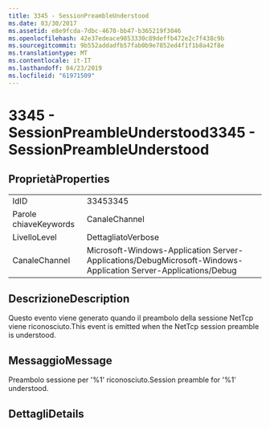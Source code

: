 ```yaml
---
title: 3345 - SessionPreambleUnderstood
ms.date: 03/30/2017
ms.assetid: e8e9fcda-7dbc-4670-bb47-b365219f3046
ms.openlocfilehash: 42e37edeace9853330c89deffb472e2c7f438c9b
ms.sourcegitcommit: 9b552addadfb57fab0b9e7852ed4f1f1b8a42f8e
ms.translationtype: MT
ms.contentlocale: it-IT
ms.lasthandoff: 04/23/2019
ms.locfileid: "61971509"
---
```

# <a name="3345---sessionpreambleunderstood"></a><span data-ttu-id="8f245-102">3345 - SessionPreambleUnderstood</span><span class="sxs-lookup"><span data-stu-id="8f245-102">3345 - SessionPreambleUnderstood</span></span>
## <a name="properties"></a><span data-ttu-id="8f245-103">Proprietà</span><span class="sxs-lookup"><span data-stu-id="8f245-103">Properties</span></span>  
  
|||  
|-|-|  
|<span data-ttu-id="8f245-104">Id</span><span class="sxs-lookup"><span data-stu-id="8f245-104">ID</span></span>|<span data-ttu-id="8f245-105">3345</span><span class="sxs-lookup"><span data-stu-id="8f245-105">3345</span></span>|  
|<span data-ttu-id="8f245-106">Parole chiave</span><span class="sxs-lookup"><span data-stu-id="8f245-106">Keywords</span></span>|<span data-ttu-id="8f245-107">Canale</span><span class="sxs-lookup"><span data-stu-id="8f245-107">Channel</span></span>|  
|<span data-ttu-id="8f245-108">Livello</span><span class="sxs-lookup"><span data-stu-id="8f245-108">Level</span></span>|<span data-ttu-id="8f245-109">Dettagliato</span><span class="sxs-lookup"><span data-stu-id="8f245-109">Verbose</span></span>|  
|<span data-ttu-id="8f245-110">Canale</span><span class="sxs-lookup"><span data-stu-id="8f245-110">Channel</span></span>|<span data-ttu-id="8f245-111">Microsoft-Windows-Application Server-Applications/Debug</span><span class="sxs-lookup"><span data-stu-id="8f245-111">Microsoft-Windows-Application Server-Applications/Debug</span></span>|  
  
## <a name="description"></a><span data-ttu-id="8f245-112">Descrizione</span><span class="sxs-lookup"><span data-stu-id="8f245-112">Description</span></span>  
 <span data-ttu-id="8f245-113">Questo evento viene generato quando il preambolo della sessione NetTcp viene riconosciuto.</span><span class="sxs-lookup"><span data-stu-id="8f245-113">This event is emitted when the NetTcp session preamble is understood.</span></span>  
  
## <a name="message"></a><span data-ttu-id="8f245-114">Messaggio</span><span class="sxs-lookup"><span data-stu-id="8f245-114">Message</span></span>  
 <span data-ttu-id="8f245-115">Preambolo sessione per '%1' riconosciuto.</span><span class="sxs-lookup"><span data-stu-id="8f245-115">Session preamble for '%1' understood.</span></span>  
  
## <a name="details"></a><span data-ttu-id="8f245-116">Dettagli</span><span class="sxs-lookup"><span data-stu-id="8f245-116">Details</span></span>
